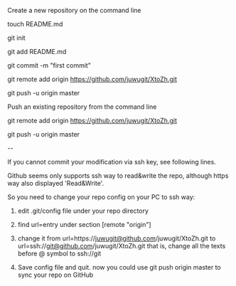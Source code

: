 Create a new repository on the command line

touch README.md

git init

git add README.md

git commit -m "first commit"

git remote add origin https://github.com/juwugit/XtoZh.git

git push -u origin master

Push an existing repository from the command line

git remote add origin https://github.com/juwugit/XtoZh.git

git push -u origin master


--

If you cannot commit your modification via ssh key, see following lines.

Github seems only supports ssh way to read&write the repo, although https
way also displayed 'Read&Write'.

So you need to change your repo config on your PC to ssh way:

   1. edit .git/config file under your repo directory

   2. find url=entry under section [remote "origin"]

   3. change it from url=https://juwugit@github.com/juwugit/XtoZh.git
      to url=ssh://git@github.com/juwugit/XtoZh.git
      that is, change all the texts before @ symbol to ssh://git

   4. Save config file and quit. now you could use git push origin master
      to sync your repo on GitHub
